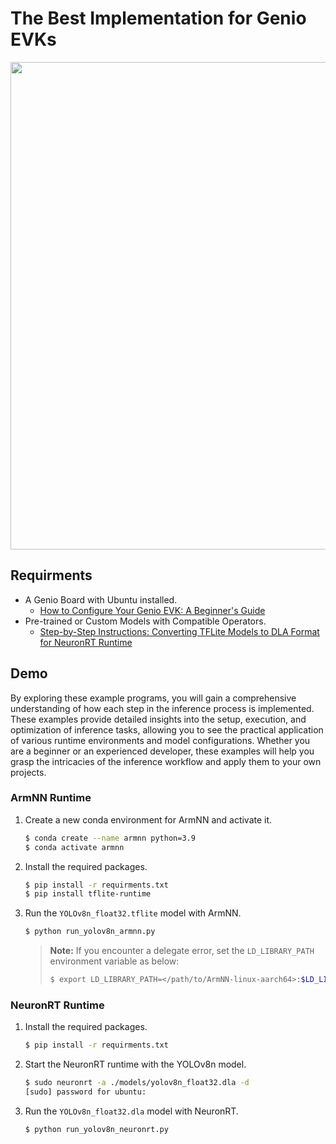 # The Best Implementation for Genio EVKs

<div align="center">
<img src="https://github.com/R300-AI/ITRI-AI-Hub/blob/main/docs/assets/images/pages/genio_510_demonstration_workflow.png" width="780"/>
</div>

## Requirments
* A Genio Board with Ubuntu installed.
    - [How to Configure Your Genio EVK: A Beginner's Guide](https://r300-ai.github.io/ITRI-AI-Hub/docs/genio-evk.html)
* Pre-trained or Custom Models with Compatible Operators.
    - [Step-by-Step Instructions: Converting TFLite Models to DLA Format for NeuronRT Runtime](#)

## Demo

By exploring these example programs, you will gain a comprehensive understanding of how each step in the inference process is implemented. These examples provide detailed insights into the setup, execution, and optimization of inference tasks, allowing you to see the practical application of various runtime environments and model configurations. Whether you are a beginner or an experienced developer, these examples will help you grasp the intricacies of the inference workflow and apply them to your own projects.

### ArmNN Runtime

1. Create a new conda environment for ArmNN and activate it.
    ```bash
    $ conda create --name armnn python=3.9
    $ conda activate armnn
    ```

2. Install the required packages.
    ```bash
    $ pip install -r requirments.txt
    $ pip install tflite-runtime
    ```

3. Run the `YOLOv8n_float32.tflite` model with ArmNN.
    ```bash
    $ python run_yolov8n_armnn.py
    ```
    > **Note:** If you encounter a delegate error, set the `LD_LIBRARY_PATH` environment variable as below:
    > ```bash
    > $ export LD_LIBRARY_PATH=</path/to/ArmNN-linux-aarch64>:$LD_LIBRARY_PATH
    > ```

### NeuronRT Runtime 

1. Install the required packages.
    ```bash
    $ pip install -r requirments.txt
    ```

2. Start the NeuronRT runtime with the YOLOv8n model.
    ```bash
    $ sudo neuronrt -a ./models/yolov8n_float32.dla -d
    [sudo] password for ubuntu:
    ```

3. Run the `YOLOv8n_float32.dla` model with NeuronRT.
    ```bash
    $ python run_yolov8n_neuronrt.py
    ```
